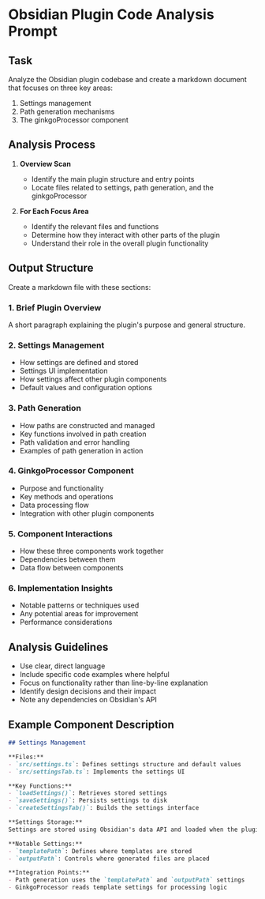 # Obsidian Plugin Code Analysis Prompt

## Task
Analyze the Obsidian plugin codebase and create a markdown document that focuses on three key areas:
1. Settings management
2. Path generation mechanisms
3. The ginkgoProcessor component

## Analysis Process

1. **Overview Scan**
   - Identify the main plugin structure and entry points
   - Locate files related to settings, path generation, and the ginkgoProcessor

2. **For Each Focus Area**
   - Identify the relevant files and functions
   - Determine how they interact with other parts of the plugin
   - Understand their role in the overall plugin functionality

## Output Structure

Create a markdown file with these sections:

### 1. Brief Plugin Overview
A short paragraph explaining the plugin's purpose and general structure.

### 2. Settings Management
- How settings are defined and stored
- Settings UI implementation
- How settings affect other plugin components
- Default values and configuration options

### 3. Path Generation
- How paths are constructed and managed
- Key functions involved in path creation
- Path validation and error handling
- Examples of path generation in action

### 4. GinkgoProcessor Component
- Purpose and functionality
- Key methods and operations
- Data processing flow
- Integration with other plugin components

### 5. Component Interactions
- How these three components work together
- Dependencies between them
- Data flow between components

### 6. Implementation Insights
- Notable patterns or techniques used
- Any potential areas for improvement
- Performance considerations

## Analysis Guidelines

- Use clear, direct language
- Include specific code examples where helpful
- Focus on functionality rather than line-by-line explanation
- Identify design decisions and their impact
- Note any dependencies on Obsidian's API

## Example Component Description

```markdown
## Settings Management

**Files:**
- `src/settings.ts`: Defines settings structure and default values
- `src/settingsTab.ts`: Implements the settings UI

**Key Functions:**
- `loadSettings()`: Retrieves stored settings
- `saveSettings()`: Persists settings to disk
- `createSettingsTab()`: Builds the settings interface

**Settings Storage:**
Settings are stored using Obsidian's data API and loaded when the plugin initializes.

**Notable Settings:**
- `templatePath`: Defines where templates are stored
- `outputPath`: Controls where generated files are placed

**Integration Points:**
- Path generation uses the `templatePath` and `outputPath` settings
- GinkgoProcessor reads template settings for processing logic
```